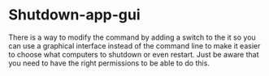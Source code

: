# Shutdown-app-gui


There is a way to modify the command by adding a switch to the it so you can use a graphical interface instead of the command line to make it easier to choose what computers to shutdown or even restart. Just be aware that you need to have the right permissions to be able to do this.
